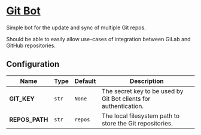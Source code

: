 # [Git Bot](http://git-bot.hive.pt)

Simple bot for the update and sync of multiple Git repos.

Should be able to easily allow use-cases of integration between GiLab and GitHub repositories.

## Configuration

| Name           | Type  | Default | Description                                                      |
| -------------- | ----- | ------- | ---------------------------------------------------------------- |
| **GIT_KEY**    | `str` | `None`  | The secret key to be used by Git Bot clients for authentication. |
| **REPOS_PATH** | `str` | `repos` | The local filesystem path to store the Git repositories.         |
